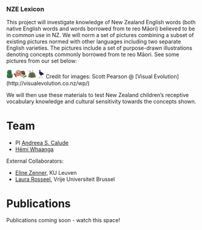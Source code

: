 ### NZE Lexicon

This project will investigate knowledge of New Zealand English words (both native English words and words borrowed from te reo Māori) believed to be in common use in NZ. We will norm a set of pictures combining a subset of existing pictures normed with other languages including two separate English varieties. The pictures include a set of purpose-drawn illustrations denoting concepts commonly borrowed from te reo Māori. See some pictures from our set below:

<img src="../pics/maori_pics.png" alt="Four illustations of concepts borrowed from te reo Māori: tiki, hongi, harakeke/flax, Pukeko" width="100"/>
Credit for images: Scott Pearson @ [Visual Evolution](http://visualevolution.co.nz/wp/) 

We will then use these materials to test New Zealand children’s receptive vocabulary knowledge and cultural sensitivity towards the concepts shown.

# Team

- PI [Andreea S. Calude](https://www.calude.net/andreea/)
- [Hēmi Whaanga](https://www.waikato.ac.nz/fmis/about/staff/hemi)

External Collaborators:
- [Eline Zenner](https://www.arts.kuleuven.be/ling/qlvl/people/pages/00056687), KU Leuven
- [Laura Rosseel](https://researchportal.vub.be/en/persons/laura-rosseel), Vrije Universiteit Brussel 

# Publications

Publications coming soon - watch this space!
